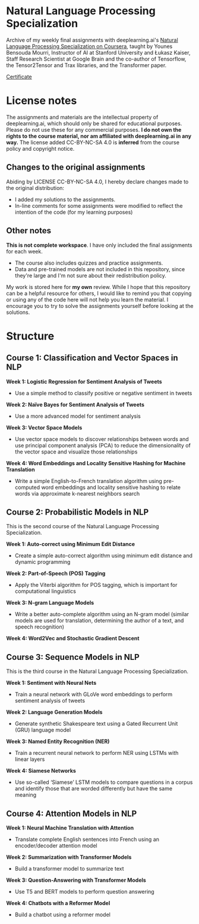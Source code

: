 # Natural Language Processing Specialization
Archive of my weekly final assignments with deeplearning.ai's [Natural Language Processing Specialization on Coursera](https://www.coursera.org/specializations/natural-language-processing), taught by Younes Bensouda Mourri, Instructor of AI at Stanford University and Łukasz Kaiser, Staff Research Scientist at Google Brain and the co-author of Tensorflow, the Tensor2Tensor and Trax libraries, and the Transformer paper. 

[Certificate](https://coursera.org/share/edef25426347b74c7ea0d11cce365065)

# License notes

The assignments and materials are the intellectual property of deeplearning.ai, which should only be shared for educational purposes. Please do not use these for any commercial purposes. **I do not own the rights to the course material, nor am affiliated with deeplearning.ai in any way.** The license added CC-BY-NC-SA 4.0 is **inferred** from the course policy and copyright notice.

## Changes to the original assignments
Abiding by LICENSE CC-BY-NC-SA 4.0, I hereby declare changes made to the original distribution:

- I added my solutions to the assignments.
- In-line comments for some assignments were modified to reflect the intention of the code (for my learning purposes)

## Other notes
**This is not complete workspace**. I have only included the final assignments for each week. 

- The course also includes quizzes and practice assignments. 
- Data and pre-trained models are not included in this repository, since they're large and I'm not sure about their redistribution policy.

My work is stored here for **my own** review. While I hope that this repository can be a helpful resource for others, I would like to remind you that copying or using any of the code here will not help you learn the material. I encourage you to try to solve the assignments yourself before looking at the solutions.

# Structure

## Course 1: Classification and Vector Spaces in NLP

**Week 1: Logistic Regression for Sentiment Analysis of Tweets**

- Use a simple method to classify positive or negative sentiment in tweets

**Week 2: Naïve Bayes for Sentiment Analysis of Tweets**

- Use a more advanced model for sentiment analysis

**Week 3: Vector Space Models**

- Use vector space models to discover relationships between words and use principal component analysis (PCA) to reduce the dimensionality of the vector space and visualize those relationships

**Week 4: Word Embeddings and Locality Sensitive Hashing for Machine Translation**

- Write a simple English-to-French translation algorithm using pre-computed word embeddings and locality sensitive hashing to relate words via approximate k-nearest neighbors search


## Course 2: Probabilistic Models in NLP

This is the second course of the Natural Language Processing Specialization.

**Week 1: Auto-correct using Minimum Edit Distance**

- Create a simple auto-correct algorithm using minimum edit distance and dynamic programming

**Week 2: Part-of-Speech (POS) Tagging**

- Apply the Viterbi algorithm for POS tagging, which is important for computational linguistics

**Week 3: N-gram Language Models**

- Write a better auto-complete algorithm using an N-gram model (similar models are used for translation, determining the author of a text, and speech recognition)

**Week 4: Word2Vec and Stochastic Gradient Descent**

## Course 3: Sequence Models in NLP

This is the third course in the Natural Language Processing Specialization.

**Week 1: Sentiment with Neural Nets**

- Train a neural network with GLoVe word embeddings to perform sentiment analysis of tweets

**Week 2: Language Generation Models**

- Generate synthetic Shakespeare text using a Gated Recurrent Unit (GRU) language model

**Week 3: Named Entity Recognition (NER)**

- Train a recurrent neural network to perform NER using LSTMs with linear layers

**Week 4: Siamese Networks**

- Use so-called ‘Siamese’ LSTM models to compare questions in a corpus and identify those that are worded differently but have the same meaning


## Course 4: Attention Models in NLP

**Week 1: Neural Machine Translation with Attention**

- Translate complete English sentences into French using an encoder/decoder attention model

**Week 2: Summarization with Transformer Models**

- Build a transformer model to summarize text

**Week 3: Question-Answering with Transformer Models**

- Use T5 and BERT models to perform question answering

**Week 4: Chatbots with a Reformer Model**

- Build a chatbot using a reformer model
